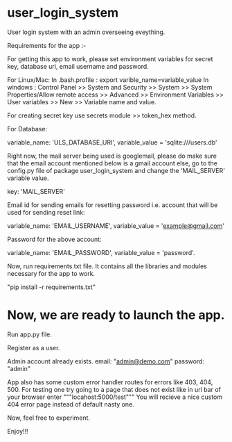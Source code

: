 # user_login_system
User login system with an admin overseeing eveything.

Requirements for the app :-

For getting this app to work, please set environment variables for secret key, database uri, 
email username and password.

For Linux/Mac:
    In .bash.profile : 
        export varible_name=variable_value
    In windows : 
        Control Panel >> System and Security >> System >> System Properties/Allow remote access >> 
        Advanced >> Environment Variables >> User variables >> New >> Variable name and value.
        
         
For creating secret key use secrets module >> token_hex method.

For Database: 

variable_name: 'ULS_DATABASE_URI', variable_value = 'sqlite:///users.db'

Right now, the mail server being used is googlemail, please do make sure that the email account mentioned 
below is a gmail account else, go to the config.py file of package user_login_system and change the 
'MAIL_SERVER' variable value.

key: 'MAIL_SERVER'

Email id for sending emails for resetting password i.e. account that will be used for sending reset link:

variable_name: 'EMAIL_USERNAME', variable_value = 'example@gmail.com'

Password for the above account:

variable_name: 'EMAIL_PASSWORD', variable_value = 'password'.

Now, run requirements.txt file. It contains all the libraries and modules necessary for the app to work.

"pip install -r requirements.txt"


# Now, we are ready to launch the app.

Run app.py file.

Register as a user.

Admin account already exists.
        email: "admin@demo.com"
        password: "admin"
 
App also has some custom error handler routes for errors like 403, 404, 500.
For testing one try going to a page that does not exist like in url bar of your browser 
enter """locahost:5000/test"""
You will recieve a nice custom 404 error page instead of default nasty one.

Now, feel free to experiment.

Enjoy!!!
